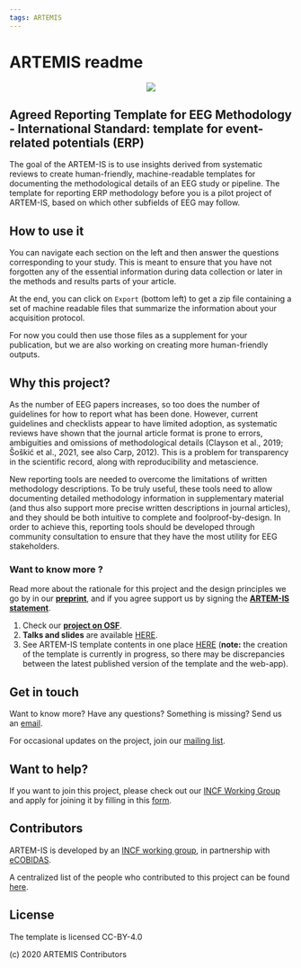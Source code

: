 ```yaml
---
tags: ARTEMIS
---
```


# ARTEMIS readme

<!-- comment: landing page for ARTEMIS app -->

<center>

![](https://raw.githubusercontent.com/ohbm/eCOBIDAS/master/images/ARTEMIS_logo.jpg)

</center>

## Agreed Reporting Template for EEG Methodology - International Standard: template for event-related potentials (ERP)

The goal of the ARTEM-IS is to use insights derived from systematic reviews to create human-friendly, machine-readable templates for documenting the methodological details of an EEG study or pipeline. The template for reporting ERP methodology before you is a pilot project of ARTEM-IS, based on which other subfields of EEG may follow.

## How to use it

You can navigate each section on the left and then answer the questions corresponding to your study. This is meant to ensure that you have not forgotten any of the essential information during data collection or later in the methods and results parts of your article.

At the end, you can click on `Export` (bottom left) to get a zip file containing a set of machine readable files that summarize the information about your acquisition protocol.

For now you could then use those files as a supplement for your publication, but we are also working on creating more human-friendly outputs.

## Why this project?

As the number of EEG papers increases, so too does the number of guidelines for how to report what has been done.  However, current guidelines and checklists appear to  have limited adoption, as systematic reviews have shown  that the journal article format is prone to errors, ambiguities and omissions of methodological details (Clayson et al., 2019; Šoškić et al., 2021, see also Carp, 2012). This is a problem for transparency in the scientific record, along with reproducibility and metascience.

New reporting tools are needed to overcome the limitations of written methodology descriptions. To be truly useful, these tools need to allow documenting detailed methodology information in supplementary material (and thus also support more precise written descriptions in journal articles), and they should be both intuitive to complete and foolproof-by-design. In order to achieve this, reporting tools should be developed through community consultation to ensure that they have the most utility for EEG stakeholders.

### Want to know more ?

Read more about the rationale for this project and the design principles we go by in our **[preprint](https://osf.io/myn7t/)**, and if you agree support us by signing the **[ARTEM-IS statement](https://osf.io/mf97q/)**.

1. Check our **[project on OSF](https://osf.io/pvrn6/)**.
2. **Talks and slides** are available [HERE](https://osf.io/ncav8/).
3. See ARTEM-IS template contents in one place [HERE](https://osf.io/w4nt6/) (**note:** the creation of the template is currently in progress, so there may be discrepancies between the latest published version of the template and the web-app).

## Get in touch

Want to know more? Have any questions? Something is missing? Send us an [email](mailto:artemis.eeg.2020@gmail.com).

For occasional updates on the project, join our [mailing list](mailto:artemis_wg@incf.org).

## Want to help? 

If you want to join this project, please check out our [INCF Working Group](https://www.incf.org/sig/incf-working-group-artem) and apply for joining it by filling in this [form](https://forms.gle/QHFakdGUQ69QrCYc9).

## Contributors

ARTEM-IS is developed by an [INCF working group](https://www.incf.org/sig/incf-working-group-artem), in partnership with [eCOBIDAS](https://www.incf.org/sig/incfohbm-working-group-checklists-transparent-methods-reporting-neuroscience-ecobidas).

A centralized list of the people who contributed to this project can be found [here](https://osf.io/ut9pc/).

## License

The template is licensed CC-BY-4.0

(c) 2020 ARTEMIS Contributors
